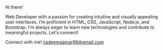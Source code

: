 Hi there!

Web Developer with a passion for creating intuitive and visually appealing user interfaces. I'm proficient in HTML, CSS, JavaScript, Node.js, and Bootstrap. I'm always eager to learn new technologies and contribute to meaningful projects. Let's connect!

Connect with me!
nadeemqamar96@gmail.com

